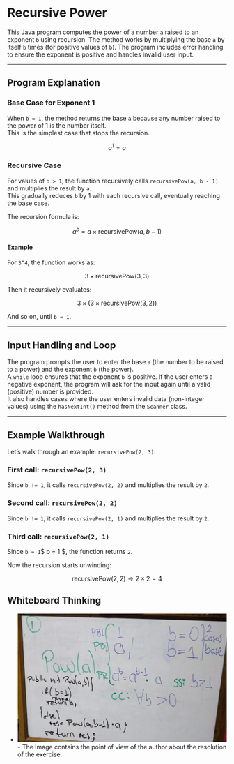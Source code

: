 # Recursive Power

This Java program computes the power of a number `a` raised to an exponent `b` using recursion. The method works by multiplying the base `a` by itself `b` times (for positive values of `b`). The program includes error handling to ensure the exponent is positive and handles invalid user input.

---

## Program Explanation

### Base Case for Exponent 1

When `b = 1`, the method returns the base `a` because any number raised to the power of 1 is the number itself.  
This is the simplest case that stops the recursion.

$$
a^1 = a
$$

### Recursive Case

For values of `b > 1`, the function recursively calls `recursivePow(a, b - 1)` and multiplies the result by `a`.  
This gradually reduces `b`  by 1 with each recursive call, eventually reaching the base case.

The recursion formula is:

$$
a^b = a \times \text{recursivePow}(a, b - 1)
$$

#### Example

For `3^4`, the function works as:

$$
3 \times \text{recursivePow}(3, 3)
$$

Then it recursively evaluates:

$$
3 \times (3 \times \text{recursivePow}(3, 2))
$$

And so on, until `b = 1`.

---

## Input Handling and Loop

The program prompts the user to enter the base `a` (the number to be raised to a power) and the exponent `b` (the power).  
A `while` loop ensures that the exponent `b` is positive. If the user enters a negative exponent, the program will ask for the input again until a valid (positive) number is provided.  
It also handles cases where the user enters invalid data (non-integer values) using the `hasNextInt()` method from the `Scanner` class.

---

## Example Walkthrough

Let’s walk through an example: `recursivePow(2, 3)`.

### First call: `recursivePow(2, 3)`

Since `b != 1`, it calls `recursivePow(2, 2)` and multiplies the result by `2`.

### Second call: `recursivePow(2, 2)`

Since `b != 1`, it calls `recursivePow(2, 1)` and multiplies the result by `2`.

### Third call: `recursivePow(2, 1)`

Since `b = 1`$ b = 1 $, the function returns `2`.

Now the recursion starts unwinding:

$$
\text{recursivePow}(2, 2) \rightarrow 2 \times 2 = 4
$$

## Whiteboard Thinking

- ![Whiteboard Approach](01_recursive_power.jpg) - The Image contains the point of view of the author about the resolution of the exercise.
